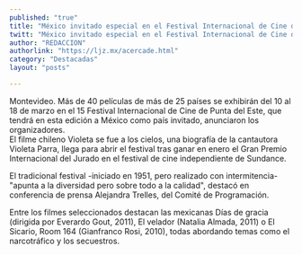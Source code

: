 ```yaml
---
published: "true"
title: "México invitado especial en el Festival Internacional de Cine de Punta del Este"
twitt: "México invitado especial en el Festival Internacional de Cine de Punta del Este"
author: "REDACCION"
authorlink: "https://ljz.mx/acercade.html"
category: "Destacadas"
layout: "posts"

---
```




Montevideo. Más de 40 películas de más de 25 países se exhibirán del 10 al 18 de marzo en el 15 Festival Internacional de Cine de Punta del Este, que tendrá en esta edición a México como país invitado, anunciaron los organizadores.  
  El filme chileno Violeta se fue a los cielos, una biografía de la cantautora Violeta Parra, llega para abrir el festival tras ganar en enero el Gran Premio Internacional del Jurado en el festival de cine independiente de Sundance.



  El tradicional festival -iniciado en 1951, pero realizado con intermitencia- "apunta a la diversidad pero sobre todo a la calidad", destacó en conferencia de prensa Alejandra Trelles, del Comité de Programación.



  Entre los filmes seleccionados destacan las mexicanas Días de gracia (dirigida por Everardo Gout, 2011), El velador (Natalia Almada, 2011) o El Sicario, Room 164 (Gianfranco Rosi, 2010), todas abordando temas como el narcotráfico y los secuestros.

